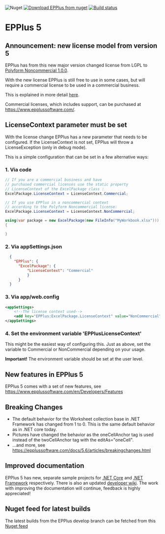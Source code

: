 ﻿![Nuget](https://img.shields.io/nuget/v/epplus)
 [![Download EPPlus from nuget](https://img.shields.io/nuget/dt/epplus?label=Nuget%20downloads)](https://www.nuget.org/packages/EPPlus/)
[![Build status](https://ci.appveyor.com/api/projects/status/6jdk5tjxxvx99d5i?svg=true)](https://ci.appveyor.com/project/EPPlusSoftware/epplus)


# EPPlus 5
## Announcement: new license model from version 5
EPPlus has from this new major version changed license from LGPL to [Polyform Noncommercial 1.0.0](https://polyformproject.org/licenses/noncommercial/1.0.0/).

With the new license EPPlus is still free to use in some cases, but will require a commercial license to be used in a commercial business.

This is explained in more detail [here](https://www.epplussoftware.com/Home/LgplToPolyform).

Commercial licenses, which includes support, can be purchased at https://www.epplussoftware.com/.

## LicenseContext parameter must be set
With the license change EPPlus has a new parameter that needs to be configured. If the LicenseContext is not set, EPPlus will throw a LicenseException (only in debug mode).

This is a simple configuration that can be set in a few alternative ways:

### 1. Via code
```csharp
// If you are a commercial business and have
// purchased commercial licenses use the static property
// LicenseContext of the ExcelPackage class :
ExcelPackage.LicenseContext = LicenseContext.Commercial;

// If you use EPPlus in a noncommercial context
// according to the Polyform Noncommercial license:
ExcelPackage.LicenseContext = LicenseContext.NonCommercial;

using(var package = new ExcelPackage(new FileInfo("MyWorkbook.xlsx")))
{

}
```
### 2. Via appSettings.json
```json
  {
    "EPPlus": {
      "ExcelPackage": {
          "LicenseContext": "Commercial"
          }
      }
  }
```
### 3. Via app/web.config
```xml
<appSettings>
    <!--The license context used-->
    <add key="EPPlus:ExcelPackage.LicenseContext" value="NonCommercial" />
</appSettings>
```
### 4. Set the environment variable 'EPPlusLicenseContext'
This might be the easiest way of configuring this. Just as above, set the variable to Commercial or NonCommercial depending on your usage.

**Important!** The environment variable should be set at the user level.

## New features in EPPlus 5
EPPlus 5 comes with a set of new features, see https://www.epplussoftware.com/en/Developers/Features

## Breaking Changes
* The default behavior for the Worksheet collection base in .NET Framework has changed from 1 to 0. This is the same default behavior as in .NET core today.
* Pictures have changed the behavior as the oneCellAnchor tag is used instead of the twoCellAnchor tag with the editAs="oneCell".
* ...and more, see https://epplussoftware.com/docs/5.6/articles/breakingchanges.html

## Improved documentation
EPPlus 5 has new, separate sample projects for [.NET Core](https://github.com/EPPlusSoftware/EPPlus.Sample.NetCore) and [.NET Framework](https://github.com/EPPlusSoftware/EPPlus.Sample.NetFramework) respectively.
There is also an updated [developer wiki](https://github.com/EPPlusSoftware/EPPlus/wiki). The work with improving the documentation will continue, feedback is highly appreciated!

## Nuget feed for latest builds
The latest builds from the EPPlus develop branch can be fetched from this [Nuget feed](https://ci.appveyor.com/nuget/epplus)
